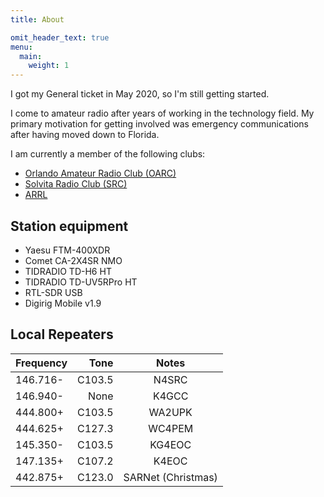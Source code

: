 ```yaml
---
title: About

omit_header_text: true
menu:
  main:
    weight: 1
---
```

I got my General ticket in May 2020, so I'm still getting started.

I come to amateur radio after years of working in the technology field.
My primary motivation for getting involved was emergency communications
after having moved down to Florida.

I am currently a member of the following clubs:

* [Orlando Amateur Radio Club (OARC)](https://oarc.org/)
* [Solvita Radio Club (SRC)](https://solivitaradioclub.weebly.com/)
* [ARRL](https://www.arrl.org/)

## Station equipment

* Yaesu FTM-400XDR
* Comet CA-2X4SR NMO
* TIDRADIO TD-H6 HT
* TIDRADIO TD-UV5RPro HT
* RTL-SDR USB
* Digirig Mobile v1.9

## Local Repeaters

| Frequency | Tone | Notes |
| :--- | ---: | :---: |
| 146.716- | C103.5 | N4SRC |
| 146.940- | None | K4GCC |
| 444.800+ | C103.5 | WA2UPK |
| 444.625+ | C127.3 | WC4PEM |
| 145.350- | C103.5 | KG4EOC |
| 147.135+ | C107.2 | K4EOC |
| 442.875+ | C123.0 | SARNet (Christmas) |
